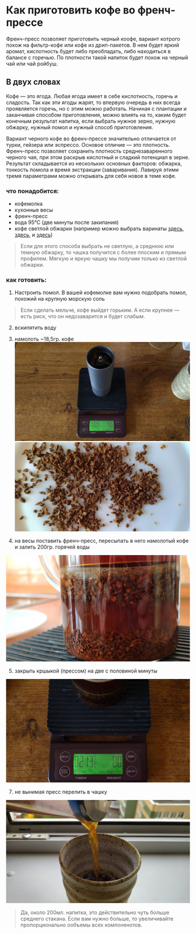  # Как приготовить кофе во френч-прессе

Френч-пресс позволяет приготовить черный коофе, вариант котрого похож на фильтр-кофе или кофе из дрип-пакетов. В нем будет яркий аромат, кислотность будет либо преобладать, либо находиться в балансе с горечью. По плотности такой напиток будет похож на черный чай или чай ройбуш.

## В двух словах

Кофе — это ягода. Любая ягода имеет в себе кислотность, горечь и сладость. Так как эти ягоды жарят, то впервую очередь в них всегда проявляется горечь, но с этим можно работать. Начиная с плантации и заканчивая способом приготовления, можно влиять на то, каким будет конечным результат напитка, если выбрать нужное зерно, нужную обжарку, нужный помол и нужный способ приготовления.

Вариант черного кофе во френч-прессе значительно отличается от турки, гейзера или эспрессо. Основое отличие — это плотность. Френч-пресс позволяет сохранить плотность среднезаваренного черного чая, при этом раскрыв кислотный и сладкий потенциал в зерне. Результат складывается из нескольких основных факторов: обжарка, тонкость помола и время экстракции (заваривания). Лавируя этими тремя параметрами можно открывать для себя новое в теме кофе.

### что понадобится:
  - кофемолка
  - кухонные весы
  - френч-пресс
  - вода 95℃ (две минуты после закипания)
  - кофе светлой обжарки (например можно выбрать варинаты [здесь](https://theweldercatherine.ru/catalog/dlya_filtra/?PAGEN_1=3), [здесь](https://shop.tastycoffee.ru/coffee?methods=3a), и [здесь](https://sbmrne.ru/katalog/kofe/filtr/))
> Если для этого способа выбрать не светлую, а среднюю или темную обжарку, то чашка получится с более плоским и прямым профилем. Мягкую и яркую чашку мы получим только из светлой обжарки.

### как готовить:
1. Настроить помол. В вашей кофемолке вам нужно подобрать помол, похожий на крупную морскую соль
> Если сделать мельче, кофе выйдет горьким. А если крупнее — есть риск, что он недозаварится и будет слабым.
2. вскипятить воду
3. намолоть ~18,5гр. кофе
![screanshot](https://github.com/antoshind/coffee-with-ozon/blob/main/1.jpg)
![screanshot](https://github.com/antoshind/coffee-with-ozon/blob/main/2.jpg)

4. на весы поставить френч-пресс, пересыпать в него намолотый кофе и залить 200гр. горячей воды

![screanshot](https://github.com/antoshind/coffee-with-ozon/blob/main/5.jpg)

5. закрыть кршыкой (прессом) на две с половиной минуты

![screanshot](https://github.com/antoshind/coffee-with-ozon/blob/main/4.jpg)

7. не вынимая пресс перелить в чашку

![screanshot](https://github.com/antoshind/coffee-with-ozon/blob/main/6.jpg)
> Да, около 200мл. напитка, это действительно чуть больше среднего стакана. Если вам нужно больше, то увеличивайте пропорционально ообъемы всех компоненотов.
